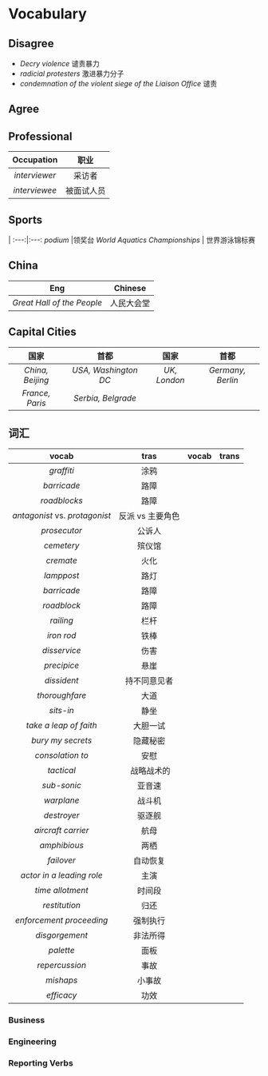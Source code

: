 # Vocabulary 

## Disagree
- _Decry violence_ 谴责暴力
- _radicial protesters_ 激进暴力分子
- _condemnation of the violent siege of the Liaison Office_ 谴责

## Agree


## Professional 
Occupation|职业
:---:|:---:
_interviewer_ | 采访者 
_interviewee_ | 被面试人员 

## Sports
|
:---:|:---:
_podium_ |领奖台 
_World Aquatics Championships_ | 世界游泳锦标赛

## China
Eng|Chinese
:---:|:---:
_Great Hall of the People_ | 人民大会堂

## Capital Cities
国家|首都|国家|首都
:---:|:---:|:---:|:---:
_China, Beijing_|_USA, Washington DC_ |_UK, London_|_Germany, Berlin_
_France, Paris_|_Serbia, Belgrade_|


## 词汇

vocab|tras|vocab|trans
:---:|:---:|:---:|:---:
_graffiti_ |涂鸦| | 
_barricade_ |路障
_roadblocks_ |路障
_antagonist_ vs. _protagonist_ |反派 vs 主要角色
_prosecutor_ |公诉人
_cemetery_ |殡仪馆
_cremate_ |火化
_lamppost_ |路灯
_barricade_ |路障
_roadblock_ |路障
_railing_ |栏杆
_iron rod_ |铁棒 
_disservice_|伤害
_precipice_|悬崖
_dissident_|持不同意见者
_thoroughfare_|大道
_sits-in_|静坐
_take a leap of faith_|大胆一试
_bury my secrets_|隐藏秘密
_consolation to_ |安慰
_tactical_| 战略战术的
_sub-sonic_|亚音速
_warplane_|战斗机
_destroyer_|驱逐舰
_aircraft carrier_|航母
_amphibious_|两栖
_failover_|自动恢复
_actor in a leading role_|主演
_time allotment_|时间段
_restitution_|归还
_enforcement proceeding_|强制执行
_disgorgement_|非法所得
_palette_|面板
_repercussion_|事故
_mishaps_|小事故
_efficacy_|功效


### Business 

### Engineering

### Reporting Verbs




